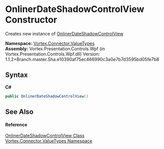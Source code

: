 # OnlinerDateShadowControlView Constructor 
 

Creates new instance of <a href="T_Vortex_Connector_ValueTypes_OnlinerDateShadowControlView.md">OnlinerDateShadowControlView</a>

**Namespace:**&nbsp;<a href="N_Vortex_Connector_ValueTypes.md">Vortex.Connector.ValueTypes</a><br />**Assembly:**&nbsp;Vortex.Presentation.Controls.Wpf (in Vortex.Presentation.Controls.Wpf.dll) Version: 1.1.2+Branch.master.Sha.e10390af75ec466990c3a0e7b7d3595bd05fe7b8

## Syntax

**C#**<br />
``` C#
public OnlinerDateShadowControlView()
```


## See Also


#### Reference
<a href="T_Vortex_Connector_ValueTypes_OnlinerDateShadowControlView.md">OnlinerDateShadowControlView Class</a><br /><a href="N_Vortex_Connector_ValueTypes.md">Vortex.Connector.ValueTypes Namespace</a><br />